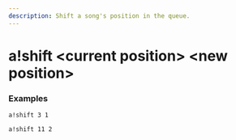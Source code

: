 ```yaml
---
description: Shift a song's position in the queue.
---
```


# a!shift &lt;current position&gt; &lt;new position&gt;

### Examples

```text
a!shift 3 1
```

```text
a!shift 11 2
```

